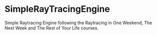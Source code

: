 # SimpleRayTracingEngine

Simple Raytracing Engine following the Raytracing in One Weekend, The Next Week and The Rest of Your Life courses.